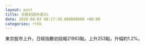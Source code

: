 ```yaml
---
layout: post
title: 日股初段升逾1%
date: 2020-08-03 08:17:38.000000000 +08:00
categories: rthk
---
```


東京股市上升，日經指數初段報21963點，上升253點，升幅約1.2%。
